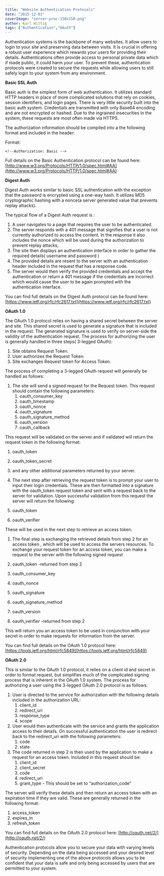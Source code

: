 ```yaml
---
title: "Website Authentication Protocols"
date: "2015-12-01"
coverImage: "server-proc-150x150.png"
author: Karl Wittig
tags: ["Authentication","OAuth"]
---
```


Authentication systems is the backbone of many websites. It allow users to login to your site and preserving data between visits. It is crucial in offering a robust user experience which rewards your users for providing their details. Authentications often provide access to personal private data which if made public, it could harm your user. To prevent these, authentication protocols were created to secure the requests while allowing users to still safely login to your system from any environment.

**Basic SSL Auth**

Basic auth is the simplest form of web authentication. It utilizes standard HTTP headers in place of more complicated solutions that rely on cookies, session identifiers, and login pages. There is very little security built into the basic auth system. Credentials are transmitted with only Base64 encoding and are not encrypted or hashed. Due to the ingrained insecurities in the system, these requests are most often made via HTTPS.

The authorization information should be compiled into a the following format and included in the header:

Format:

```http
<!--Authorization: Basic -->
```

  
Full details on the Basic Authentication protocol can be found here: [http://www.w3.org/Protocols/HTTP/1.0/spec.html#AA](http://www.w3.org/Protocols/HTTP/1.0/spec.html#AA)

**Digest Auth**

Digest Auth works similar to basic SSL authentication with the exception that the password is encrypted using a one-way hash. It utilizes MD5 cryptographic hashing with a nonce(a server generated value that prevents replay attacks).

The typical flow of a Digest Auth request is :

1. A user navigates to a page that requires the user to be authenticated.
2. The server responds with a 401 message that signifies that a user is not currently authorized to access the content. In the response it also includes the nonce which will be used during the authorization to prevent replay attacks,
3. The site then displays an authentication interface in order to gather the required details( username and password )
4. The provided details are resent to the server with an authentication header included in the request that has a response code.
5. The server would then verify the provided credentials and accept the authentication or return a 401 message if the credentials are incorrect which would cause the user to be again prompted with the authentication interface.

You can find full details on the Digest Auth protocol can be found here: [https://www.ietf.org/rfc/rfc2617.txt](https://www.ietf.org/rfc/rfc2617.txt)

**OAuth 1.0**

The OAuth 1.0 protocol relies on having a shared secret between the server and site. This shared secret is used to generate a signature that is included in the request. The generated signature is used to verify on server-side the validity of the authentication request. The process for authorizing the user is generally handled in three steps( 3-legged OAuth):

1. Site obtains Request Token.
2. User authorizes the Request Token.
3. Site exchanges Request token for Access Token.

The process of completing a 3-legged OAuth request will generally be handled as follows:

1. The site will send a signed request for the Request token. This request should contain the following parameters:
    1. oauth\_consumer\_key
    2. oauth\_timestamp
    3. oauth\_nonce
    4. oauth\_signature
    5. oauth\_signature\_method
    6. oauth\_version
    7. oauth\_callback

This request will be validated on the server and if validated will return the request token in the following format:

1. oauth\_token
2. oauth\_token\_secret
3. and any other additional parameters returned by your server.
4. The next step after retrieving the request token is to prompt your user to input their login credentials. These are then formatted into a signature with the oauth\_token request token and sent with a request back to the server for validation. Upon successful validation from this request the server will return the following:

1. oauth\_token
2. oauth\_verifier

These will be used in the next step to retrieve an access token.

1. The final step is exchanging the retrieved details from step 2 for an access token , which will be used to access the servers resources. To exchange your request token for an access token, you can make a request to the server with the following signed request

1. oauth\_token -returned from step 2
2. oauth\_consumer\_key
3. oauth\_nonce
4. oauth\_signature
5. oauth\_signature\_method
6. oauth\_version
7. oauth\_verifier -returned from step 2

This will return you an access token to be used in conjunction with your secret in order to make requests for information from the server.

You can find full details on the OAuth 1.0 protocol here: [https://tools.ietf.org/html/rfc5849](https://tools.ietf.org/html/rfc5849)

**OAuth 2.0**

This is similar to the OAuth 1.0 protocol, it relies on a client id and secret in order to format request, but simplifies much of the complicated signing process that is inherent in the OAuth 1.0 system. The process for authorizing a user using the 3-legged OAuth 2.0 protocol is as follows:

1. User is directed to the service for authorization with the following details included in the authorization URL:
    1. client\_id
    2. redirect\_uri
    3. response\_type
    4. scope
2. User would then authenticate with the service and grants the application access to their details. On successful authentication the user is redirect back to the redirect\_uri with the following parameters:
    1. code
    2. state
3. The code returned in step 2 is then used by the application to make a request for an access token. Included in this request should be:
    1. client\_id
    2. client\_secret
    3. code
    4. redirect\_uri
    5. grant\_type - This should be set to “authorization\_code”

The server will verify these details and then return an access token with an expiration time if they are valid. These are generally returned in the following format:

1. access\_token
2. expires\_in
3. refresh\_token

You can find full details on the OAuth 2.0 protocol here: [http://oauth.net/2/](http://oauth.net/2/)

Authentication protocols allow you to secure your data with varying levels of security. Depending on the data being accessed and your desired level of security implementing one of the above protocols allows you to be confident that your data is safe and only being accessed by users that are permitted to your system.
